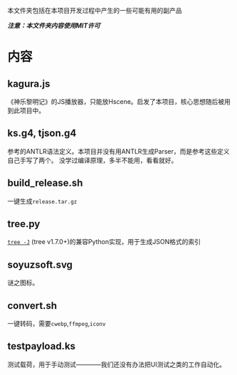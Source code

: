 本文件夹包括在本项目开发过程中产生的一些可能有用的副产品

***注意：本文件夹内容使用MIT许可***

# 内容
## kagura.js
《神乐黎明记》的JS播放器，只能放Hscene。启发了本项目，核心思想随后被用到此项目中。

## ks.g4, tjson.g4
参考的ANTLR语法定义。本项目并没有用ANTLR生成Parser，而是参考这些定义自己手写了两个。
没学过编译原理，多半不能用，看看就好。

## build_release.sh
一键生成`release.tar.gz`

## tree&#046;py
[`tree -J`](http://mama.indstate.edu/users/ice/tree/) (tree v1.7.0+)的兼容Python实现，用于生成JSON格式的索引

## soyuzsoft.svg
谜之图标。

## convert.sh
一键转码，需要`cwebp`,`ffmpeg`,`iconv`

## testpayload.ks
测试载荷，用于手动测试————我们还没有办法把UI测试之类的工作自动化。